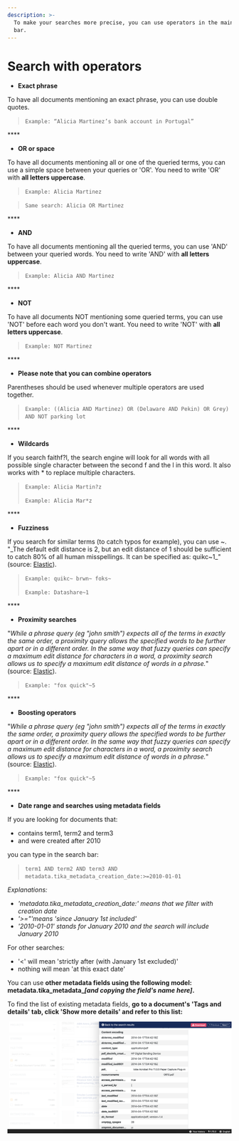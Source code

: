 ```yaml
---
description: >-
  To make your searches more precise, you can use operators in the main search
  bar.
---
```


# Search with operators

* **Exact phrase**

To have all documents mentioning an exact phrase, you can use double quotes.

> `Example: “Alicia Martinez’s bank account in Portugal”`

\*\*\*\*

* **OR or space**

To have all documents mentioning all or one of the queried terms, you can use a simple space between your queries or 'OR'. You need to write 'OR' with **all letters uppercase**.

> `Example: Alicia Martinez`

> `Same search: Alicia OR Martinez`

\*\*\*\*

* **AND**

To have all documents mentioning all the queried terms, you can use 'AND' between your queried words. You need to write 'AND' with **all letters uppercase**.

> `Example: Alicia AND Martinez`

\*\*\*\*

* **NOT**

To have all documents NOT mentioning some queried terms, you can use 'NOT' before each word you don't want. You need to write 'NOT' with **all letters uppercase**.

> `Example: NOT Martinez`

\*\*\*\*

* **Please note that you can combine operators**

Parentheses should be used whenever multiple operators are used together. 

> `Example: ((Alicia AND Martinez) OR (Delaware AND Pekin) OR Grey) AND NOT parking lot`

\*\*\*\*

* **Wildcards**

If you search faithf?l, the search engine will look for all words with all possible single character between the second f and the l in this word. It also works with \* to replace multiple characters.

> `Example: Alicia Martin?z`
>
> `Example: Alicia Mar*z`

\*\*\*\*

* **Fuzziness**

If you search for similar terms \(to catch typos for example\), you can use ~. "_The default edit distance is 2, but an edit distance of 1 should be sufficient to catch 80% of all human misspellings. It can be specified as: quikc~1_" \(source: [Elastic](https://www.elastic.co/guide/en/elasticsearch/reference/7.0/query-dsl-query-string-query.html#_fuzziness)\).

> `Example: quikc~ brwn~ foks~`
>
> `Example: Datashare~1`

\*\*\*\*

* **Proximity searches**

"_While a phrase query \(eg "john smith"\) expects all of the terms in exactly the same order, a proximity query allows the specified words to be further apart or in a different order. In the same way that fuzzy queries can specify a maximum edit distance for characters in a word, a proximity search allows us to specify a maximum edit distance of words in a phrase._" \(source: [Elastic](https://www.elastic.co/guide/en/elasticsearch/reference/7.0/query-dsl-query-string-query.html#_fuzziness)\).

> `Example: "fox quick"~5`

\*\*\*\*

* **Boosting operators**

"_While a phrase query \(eg "john smith"\) expects all of the terms in exactly the same order, a proximity query allows the specified words to be further apart or in a different order. In the same way that fuzzy queries can specify a maximum edit distance for characters in a word, a proximity search allows us to specify a maximum edit distance of words in a phrase._" \(source: [Elastic](https://www.elastic.co/guide/en/elasticsearch/reference/7.0/query-dsl-query-string-query.html#_fuzziness)\).

> `Example: "fox quick"~5`

\*\*\*\*

* **Date range and searches using metadata fields**

If you are looking for documents that:

*  contains term1, term2 and term3
*  and were created after 2010

you can type in the search bar:

> `term1 AND term2 AND term3 AND metadata.tika_metadata_creation_date:>=2010-01-01`

_Explanations:_

* _'metadata.tika\_metadata\_creation\_date:' means that we filter with creation date_
* _'&gt;="'means 'since January 1st included'_
* _'2010-01-01' stands for January 2010 and the search will include January 2010_

For other searches:

* '&lt;' will mean 'strictly after \(with January 1st excluded\)'
* nothing will mean 'at this exact date'

You can use **other metadata fields using the following model: metadata.tika\_metadata\_**_**\[and copying the field's name here\]**_**.** 

To find the list of existing metadata fields, **go to a document's 'Tags and details' tab, click 'Show more details' and refer to this list:**

![](../.gitbook/assets/screenshot-2019-07-05-at-14.52.36.png)

